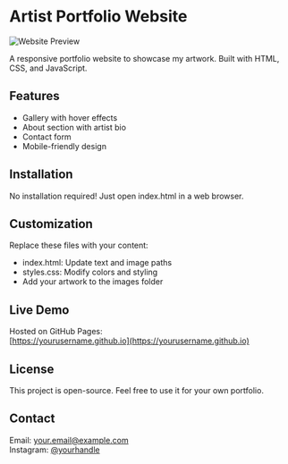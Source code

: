 # Artist Portfolio Website

![Website Preview](images/hero-bg.jpg) <!-- Replace with your actual preview image -->

A responsive portfolio website to showcase my artwork. Built with HTML, CSS, and JavaScript.

## Features
- Gallery with hover effects
- About section with artist bio
- Contact form
- Mobile-friendly design

## Installation
No installation required! Just open index.html in a web browser.

## Customization
Replace these files with your content:
- index.html: Update text and image paths
- styles.css: Modify colors and styling
- Add your artwork to the images folder

## Live Demo
Hosted on GitHub Pages:  
[https://yourusername.github.io](https://yourusername.github.io) <!-- Replace with your actual URL -->

## License
This project is open-source. Feel free to use it for your own portfolio.

## Contact
Email: your.email@example.com  
Instagram: [@yourhandle](https://instagram.com/yourhandle)